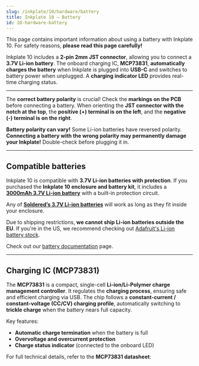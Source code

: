```yaml
---
slug: /inkplate/10/hardware/battery
title: Inkplate 10 – Battery
id: 10-hardware-battery
---
```


<WarningBox>This page contains important information about using a battery with Inkplate 10. For safety reasons, **please read this page carefully!**</WarningBox>  

Inkplate 10 includes a **2-pin 2mm JST connector**, allowing you to connect a **3.7V Li-ion battery**. The onboard charging IC, **MCP73831**, **automatically charges the battery** when Inkplate is plugged into **USB-C** and switches to battery power when unplugged. A **charging indicator LED** provides real-time charging status.  

<CenteredImage src="/img/inkplate10/battery_jst_connector.png" alt="Inkplate 10 battery JST connector" caption="JST battery connector" width="500px"/>  

<CenteredImage src="/img/inkplate10/CHRG_LED.jpg" alt="Inkplate 10 Onboard charging indicator LED" caption="Onboard charging indicator LED" width="500px"/>  

---

<InfoBox>The **correct battery polarity** is crucial! Check the **markings on the PCB** before connecting a battery. When orienting the **JST connector with the notch at the top**, the **positive (+) terminal is on the left**, and the **negative (-) terminal is on the right**. </InfoBox>  


<CenteredImage src="/img/inkplate10/battery_polarity.png" alt="Battery polarity on Inkplate 10" caption="Battery polarity on Inkplate 10" width="500px"/>  


<WarningBox>**Battery polarity can vary!** Some Li-ion batteries have reversed polarity. **Connecting a battery with the wrong polarity may permanently damage your Inkplate!** Double-check before plugging it in.</WarningBox>  

---

## Compatible batteries

Inkplate 10 is compatible with **3.7V Li-ion batteries with protection**. If you purchased the **Inkplate 10 enclosure and battery kit**, it includes a **[3000mAh 3.7V Li-ion battery](https://soldered.com/product/li-ion-battery-3000mah-3-7v/)** with a built-in protection circuit.  

<CenteredImage src="/img/inkplate_6_motion/li-ion-w-proteciton.webp" alt="3.7V li-ion battery with protection" caption="3.7V li-ion battery with protection" width="500px"/>  

Any of **[Soldered’s 3.7V Li-ion batteries](https://soldered.com/categories/power-sources-batteries/batteries/lithium-batteries/)** will work as long as they fit inside your enclosure.  

<InfoBox>Due to shipping restrictions, **we cannot ship Li-ion batteries outside the EU**. If you're in the US, we recommend checking out [Adafruit's Li-ion battery stock](https://www.adafruit.com/category/574).</InfoBox>  

Check out our [battery documentation](/documentation/li-ion-battery/overview/) page.


---

## Charging IC (MCP73831)  

The **MCP73831** is a compact, single-cell **Li-ion/Li-Polymer charge management controller**. It regulates the **charging process**, ensuring safe and efficient charging via USB. The chip follows a **constant-current / constant-voltage (CC/CV) charging profile**, automatically switching to **trickle charge** when the battery nears full capacity.  

Key features:  
- **Automatic charge termination** when the battery is full  
- **Overvoltage and overcurrent protection**  
- **Charge status indicator** (connected to the onboard LED)  

<InfoBox>For full technical details, refer to the **MCP73831 datasheet**:<QuickLink  
  title="MCP73831/2 Data Sheet"  
  description="Official data sheet for MCP73831/2 charger by Microchip"  
  url="https://ww1.microchip.com/downloads/en/DeviceDoc/MCP73831-Family-Data-Sheet-DS20001984H.pdf"  
/></InfoBox>  